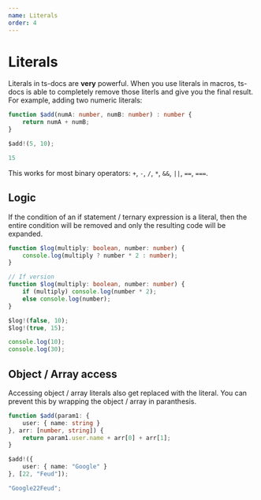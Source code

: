 ```yaml
---
name: Literals
order: 4
---
```


# Literals

Literals in ts-docs are **very** powerful. When you use literals in macros, ts-docs is able to completely remove those literls and give you the final result. For example, adding two numeric literals:

```ts --Macro
function $add(numA: number, numB: number) : number {
    return numA + numB;
}
```
```ts --Call
$add!(5, 10);
```
```ts --Result
15
```

This works for most binary operators: `+`, `-`, `/`, `*`, `&&`, `||`, `==`, `===`.

## Logic

If the condition of an if statement / ternary expression is a literal, then the entire condition will be removed and only the resulting code will be expanded.

```ts --Macro
function $log(multiply: boolean, number: number) {
    console.log(multiply ? number * 2 : number);
}

// If version
function $log(multiply: boolean, number: number) {
    if (multiply) console.log(number * 2);
    else console.log(number);
}
```
```ts --Call
$log!(false, 10);
$log!(true, 15);
```
```ts --Result
console.log(10);
console.log(30);
```

## Object / Array access

Accessing object / array literals also get replaced with the literal. You can prevent this by wrapping the object / array in paranthesis.

```ts --Macro
function $add(param1: {
    user: { name: string }
}, arr: [number, string]) {
    return param1.user.name + arr[0] + arr[1];
}
```
```ts --Call
$add!({
    user: { name: "Google" }
}, [22, "Feud"]);
```
```js --Result
"Google22Feud";
```

